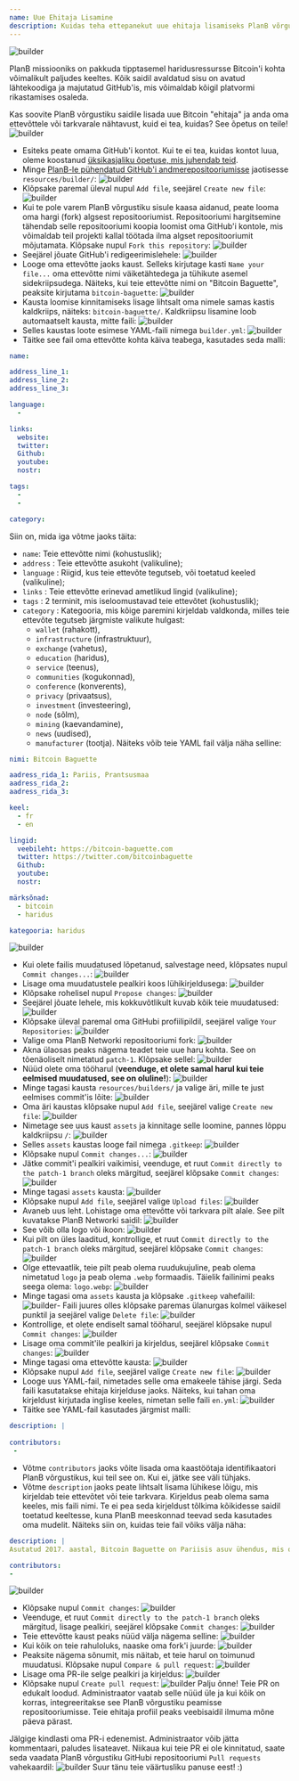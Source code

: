 ```yaml
---
name: Uue Ehitaja Lisamine
description: Kuidas teha ettepanekut uue ehitaja lisamiseks PlanB võrgustikku?
---
```

![builder](assets/cover.webp)

PlanB missiooniks on pakkuda tipptasemel haridusressursse Bitcoin'i kohta võimalikult paljudes keeltes. Kõik saidil avaldatud sisu on avatud lähtekoodiga ja majutatud GitHub'is, mis võimaldab kõigil platvormi rikastamises osaleda.

Kas soovite PlanB võrgustiku saidile lisada uue Bitcoin "ehitaja" ja anda oma ettevõttele või tarkvarale nähtavust, kuid ei tea, kuidas? See õpetus on teile!
![builder](assets/01.webp)
- Esiteks peate omama GitHub'i kontot. Kui te ei tea, kuidas kontot luua, oleme koostanud [üksikasjaliku õpetuse, mis juhendab teid](https://planb.network/tutorials/others/create-github-account).
- Minge [PlanB-le pühendatud GitHub'i andmerepositooriumisse](https://github.com/DecouvreBitcoin/sovereign-university-data/tree/dev/resources/builders) jaotisesse `resources/builder/`:
![builder](assets/02.webp)
- Klõpsake paremal üleval nupul `Add file`, seejärel `Create new file`:
![builder](assets/03.webp)
- Kui te pole varem PlanB võrgustiku sisule kaasa aidanud, peate looma oma hargi (fork) algsest repositooriumist. Repositooriumi hargitsemine tähendab selle repositooriumi koopia loomist oma GitHub'i kontole, mis võimaldab teil projekti kallal töötada ilma algset repositooriumit mõjutamata. Klõpsake nupul `Fork this repository`:
![builder](assets/04.webp)
- Seejärel jõuate GitHub'i redigeerimislehele:
![builder](assets/05.webp)
- Looge oma ettevõtte jaoks kaust. Selleks kirjutage kasti `Name your file...` oma ettevõtte nimi väiketähtedega ja tühikute asemel sidekriipsudega. Näiteks, kui teie ettevõtte nimi on "Bitcoin Baguette", peaksite kirjutama `bitcoin-baguette`:
![builder](assets/06.webp)
- Kausta loomise kinnitamiseks lisage lihtsalt oma nimele samas kastis kaldkriips, näiteks: `bitcoin-baguette/`. Kaldkriipsu lisamine loob automaatselt kausta, mitte faili:
![builder](assets/07.webp)
- Selles kaustas loote esimese YAML-faili nimega `builder.yml`:
![builder](assets/08.webp)
- Täitke see fail oma ettevõtte kohta käiva teabega, kasutades seda malli:

```yaml
name:

address_line_1:
address_line_2:
address_line_3: 

language:
  - 

links:
  website:
  twitter:
  Github:
  youtube:
  nostr:

tags:
  - 
  - 

category:
```

Siin on, mida iga võtme jaoks täita:
- `name`: Teie ettevõtte nimi (kohustuslik);
- `address` : Teie ettevõtte asukoht (valikuline);
- `language` : Riigid, kus teie ettevõte tegutseb, või toetatud keeled (valikuline);
- `links` : Teie ettevõtte erinevad ametlikud lingid (valikuline);
- `tags` : 2 terminit, mis iseloomustavad teie ettevõtet (kohustuslik);
- `category` : Kategooria, mis kõige paremini kirjeldab valdkonda, milles teie ettevõte tegutseb järgmiste valikute hulgast:
	- `wallet` (rahakott),
	- `infrastructure` (infrastruktuur),
	- `exchange` (vahetus),
	- `education` (haridus),
	- `service` (teenus),
	- `communities` (kogukonnad),
	- `conference` (konverents),
	- `privacy` (privaatsus),
	- `investment` (investeering),
	- `node` (sõlm),
	- `mining` (kaevandamine),
	- `news` (uudised),
	- `manufacturer` (tootja).
Näiteks võib teie YAML fail välja näha selline:
```yaml
nimi: Bitcoin Baguette

aadress_rida_1: Pariis, Prantsusmaa
aadress_rida_2:
aadress_rida_3: 

keel:
  - fr
  - en

lingid:
  veebileht: https://bitcoin-baguette.com
  twitter: https://twitter.com/bitcoinbaguette
  Github:
  youtube:
  nostr:

märksõnad:
  - bitcoin
  - haridus

kategooria: haridus
```

![builder](assets/09.webp)
- Kui olete failis muudatused lõpetanud, salvestage need, klõpsates nupul `Commit changes...`:
![builder](assets/10.webp)
- Lisage oma muudatustele pealkiri koos lühikirjeldusega:
![builder](assets/11.webp)
- Klõpsake rohelisel nupul `Propose changes`:
![builder](assets/12.webp)
- Seejärel jõuate lehele, mis kokkuvõtlikult kuvab kõik teie muudatused:
![builder](assets/13.webp)
- Klõpsake üleval paremal oma GitHubi profiilipildil, seejärel valige `Your Repositories`:
![builder](assets/14.webp)
- Valige oma PlanB Networki repositooriumi fork:
![builder](assets/15.webp)
- Akna ülaosas peaks nägema teadet teie uue haru kohta. See on tõenäoliselt nimetatud `patch-1`. Klõpsake sellel:
![builder](assets/16.webp)
- Nüüd olete oma tööharul (**veenduge, et olete samal harul kui teie eelmised muudatused, see on oluline!**):
![builder](assets/17.webp)
- Minge tagasi kausta `resources/builders/` ja valige äri, mille te just eelmises commit'is lõite:
![builder](assets/18.webp)
- Oma äri kaustas klõpsake nupul `Add file`, seejärel valige `Create new file`:
![builder](assets/19.webp)
- Nimetage see uus kaust `assets` ja kinnitage selle loomine, pannes lõppu kaldkriipsu `/`:
![builder](assets/20.webp)
- Selles `assets` kaustas looge fail nimega `.gitkeep`:
![builder](assets/21.webp)
- Klõpsake nupul `Commit changes...`:
![builder](assets/22.webp)
- Jätke commit'i pealkiri vaikimisi, veenduge, et ruut `Commit directly to the patch-1 branch` oleks märgitud, seejärel klõpsake `Commit changes`: ![builder](assets/23.webp)
- Minge tagasi `assets` kausta:
![builder](assets/24.webp)
- Klõpsake nupul `Add file`, seejärel valige `Upload files`:
![builder](assets/25.webp)
- Avaneb uus leht. Lohistage oma ettevõtte või tarkvara pilt alale. See pilt kuvatakse PlanB Networki saidil:
![builder](assets/26.webp)
- See võib olla logo või ikoon:
![builder](assets/27.webp)
- Kui pilt on üles laaditud, kontrollige, et ruut `Commit directly to the patch-1 branch` oleks märgitud, seejärel klõpsake `Commit changes`:
![builder](assets/28.webp)
- Olge ettevaatlik, teie pilt peab olema ruudukujuline, peab olema nimetatud `logo` ja peab olema `.webp` formaadis. Täielik failinimi peaks seega olema: `logo.webp`:
![builder](assets/29.webp)
- Minge tagasi oma `assets` kausta ja klõpsake `.gitkeep` vahefailil:
![builder](assets/30.webp)- Faili juures olles klõpsake paremas ülanurgas kolmel väikesel punktil ja seejärel valige `Delete file`:
![builder](assets/31.webp)
- Kontrollige, et olete endiselt samal tööharul, seejärel klõpsake nupul `Commit changes`:
![builder](assets/32.webp)
- Lisage oma commit'ile pealkiri ja kirjeldus, seejärel klõpsake `Commit changes`:
![builder](assets/33.webp)
- Minge tagasi oma ettevõtte kausta:
![builder](assets/34.webp)
- Klõpsake nupul `Add file`, seejärel valige `Create new file`:
![builder](assets/35.webp)
- Looge uus YAML-fail, nimetades selle oma emakeele tähise järgi. Seda faili kasutatakse ehitaja kirjelduse jaoks. Näiteks, kui tahan oma kirjeldust kirjutada inglise keeles, nimetan selle faili `en.yml`:
![builder](assets/36.webp)
- Täitke see YAML-fail kasutades järgmist malli:
```yaml
description: |
 
contributors:
 - 
```

- Võtme `contributors` jaoks võite lisada oma kaastöötaja identifikaatori PlanB võrgustikus, kui teil see on. Kui ei, jätke see väli tühjaks.
- Võtme `description` jaoks peate lihtsalt lisama lühikese lõigu, mis kirjeldab teie ettevõtet või teie tarkvara. Kirjeldus peab olema sama keeles, mis faili nimi. Te ei pea seda kirjeldust tõlkima kõikidesse saidil toetatud keeltesse, kuna PlanB meeskonnad teevad seda kasutades oma mudelit. Näiteks siin on, kuidas teie fail võiks välja näha:
```yaml
description: |
Asutatud 2017. aastal, Bitcoin Baguette on Pariisis asuv ühendus, mis on pühendunud Bitcoin'i kohtumiste ja tehniliste töötubade korraldamisele. Me toome kokku entusiaste, eksperte ja uudishimulikke meeli, et uurida ja arutada Bitcoin'i tehnoloogia keerukusi. Meie üritused pakuvad platvormi teadmiste jagamiseks, võrgustike loomiseks ja sügavama arusaama saavutamiseks Bitcoin'i sisemisest toimimisest. Liitu meiega Bitcoin Baguette'is, et olla osa Pariisi Bitcoin'i kogukonnast ja püsida kursis valdkonna viimaste arengutega.

contributors:
- 
```
![builder](assets/37.webp)
- Klõpsake nupul `Commit changes`:
![builder](assets/38.webp)
- Veenduge, et ruut `Commit directly to the patch-1 branch` oleks märgitud, lisage pealkiri, seejärel klõpsake `Commit changes`:
![builder](assets/39.webp)
- Teie ettevõtte kaust peaks nüüd välja nägema selline:
![builder](assets/40.webp)
- Kui kõik on teie rahuloluks, naaske oma fork'i juurde:
![builder](assets/41.webp)
- Peaksite nägema sõnumit, mis näitab, et teie harul on toimunud muudatusi. Klõpsake nupul `Compare & pull request`:
![builder](assets/42.webp)
- Lisage oma PR-ile selge pealkiri ja kirjeldus:
![builder](assets/43.webp)
- Klõpsake nupul `Create pull request`:
![builder](assets/44.webp)
Palju õnne! Teie PR on edukalt loodud. Administraator vaatab selle nüüd üle ja kui kõik on korras, integreeritakse see PlanB võrgustiku peamisse repositooriumisse. Teie ehitaja profiil peaks veebisaidil ilmuma mõne päeva pärast.

Jälgige kindlasti oma PR-i edenemist. Administraator võib jätta kommentaari, paludes lisateavet. Niikaua kui teie PR ei ole kinnitatud, saate seda vaadata PlanB võrgustiku GitHubi repositooriumi `Pull requests` vahekaardil:
![builder](assets/45.webp)
Suur tänu teie väärtusliku panuse eest! :)